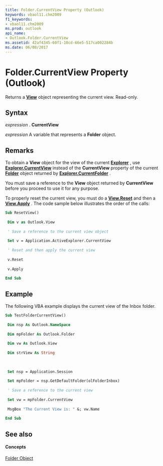 ```yaml
---
title: Folder.CurrentView Property (Outlook)
keywords: vbaol11.chm2009
f1_keywords:
- vbaol11.chm2009
ms.prod: outlook
api_name:
- Outlook.Folder.CurrentView
ms.assetid: 42af4345-60f1-10cd-66e5-517ca002284b
ms.date: 06/08/2017
---
```



# Folder.CurrentView Property (Outlook)

Returns a **[View](view-object-outlook.md)** object representing the current view. Read-only.


## Syntax

 _expression_ . **CurrentView**

 _expression_ A variable that represents a **Folder** object.


## Remarks

To obtain a **View** object for the view of the current **[Explorer](explorer-object-outlook.md)** , use **[Explorer.CurrentView](explorer-currentview-property-outlook.md)** instead of the **CurrentView** property of the current **[Folder](folder-object-outlook.md)** object returned by **[Explorer.CurrentFolder](explorer-currentfolder-property-outlook.md)** .

You must save a reference to the **View** object returned by **CurrentView** before you proceed to use it for any purpose.

To properly reset the current view, you must do a **[View.Reset](view-reset-method-outlook.md)** and then a **[View.Apply](view-apply-method-outlook.md)** . The code sample below illustrates the order of the calls:




```vb
Sub ResetView() 
 
 Dim v as Outlook.View 
 
 ' Save a reference to the current view object 
 
 Set v = Application.ActiveExplorer.CurrentView 
 
 ' Reset and then apply the current view 
 
 v.Reset 
 
 v.Apply 
 
End Sub
```


## Example

The following VBA example displays the current view of the Inbox folder.


```vb
Sub TestFolderCurrentView() 
 
 Dim nsp As Outlook.NameSpace 
 
 Dim mpFolder As Outlook.Folder 
 
 Dim vw As Outlook.View 
 
 Dim strView As String 
 
 
 
 Set nsp = Application.Session 
 
 Set mpFolder = nsp.GetDefaultFolder(olFolderInbox) 
 
 ' Save a reference to the current view 
 
 Set vw = mpFolder.CurrentView 
 
 MsgBox "The Current View is: " &; vw.Name 
 
End Sub
```


## See also


#### Concepts


[Folder Object](folder-object-outlook.md)

